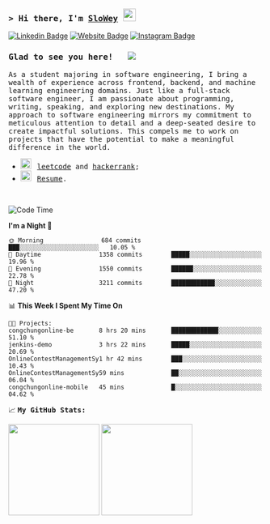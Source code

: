 ### <samp>&gt; Hi there, I'm <a href="https://www.slowey.works/" target="_blank">SloWey</a> <img src="https://media.giphy.com/media/hvRJCLFzcasrR4ia7z/giphy.gif" width="25"> </samp>

[![Linkedin Badge](https://img.shields.io/badge/-LinkedIn-0e76a8?style=flat-square&logo=Linkedin&logoColor=white)](https://linkedin.com/in/sloweyne)
[![Website Badge](https://img.shields.io/badge/Website-3b5998?style=flat-square&logo=google-chrome&logoColor=white)](https://slowey.works)
[![Instagram Badge](https://img.shields.io/badge/-Instagram-e4405f?style=flat-square&logo=Instagram&logoColor=white)](https://instagram.com/slowey.psd/)

### <samp>Glad to see you here! &nbsp; ![](https://komarev.com/ghpvc/?username=sloweyyy&style=flat-square&base=2000)

<samp> As a student majoring in software engineering, I bring a wealth of experience across frontend, backend, and machine learning engineering domains. Just like a full-stack software engineer, I am passionate about programming, writing, speaking, and exploring new destinations. My approach to software engineering mirrors my commitment to meticulous attention to detail and a deep-seated desire to create impactful solutions. This compels me to work on projects that have the potential to make a meaningful difference in the world.


-   <img src="https://github.com/Gapur/Gapur/blob/main/assets/lightning.gif?raw=true" width="21" />&nbsp;&nbsp; <samp>[leetcode](https://leetcode.com/slowey/) and [hackerrank](https://www.hackerrank.com/profile/slowey);
-   <img src="https://github.com/Gapur/Gapur/blob/main/assets/doc.gif?raw=true" width="21" />&nbsp;&nbsp; <samp>[Resume](https://docs.google.com/uc?export=download&id=1GwGAdVoL07p453oUvZU4YLiCwvMPI0rO).

</br>

<!--START_SECTION:waka-->
![Code Time](http://img.shields.io/badge/Code%20Time-119%20hrs%2014%20mins-blue)

**I'm a Night 🦉** 

```text
🌞 Morning                684 commits         ███░░░░░░░░░░░░░░░░░░░░░░   10.05 % 
🌆 Daytime                1358 commits        █████░░░░░░░░░░░░░░░░░░░░   19.96 % 
🌃 Evening                1550 commits        ██████░░░░░░░░░░░░░░░░░░░   22.78 % 
🌙 Night                  3211 commits        ████████████░░░░░░░░░░░░░   47.20 % 
```


📊 **This Week I Spent My Time On** 

```text
🐱‍💻 Projects: 
congchungonline-be       8 hrs 20 mins       █████████████░░░░░░░░░░░░   51.10 % 
jenkins-demo             3 hrs 22 mins       █████░░░░░░░░░░░░░░░░░░░░   20.69 % 
OnlineContestManagementSy1 hr 42 mins        ███░░░░░░░░░░░░░░░░░░░░░░   10.43 % 
OnlineContestManagementSy59 mins             ██░░░░░░░░░░░░░░░░░░░░░░░   06.04 % 
congchungonline-mobile   45 mins             █░░░░░░░░░░░░░░░░░░░░░░░░   04.62 % 
```


<!--END_SECTION:waka-->

📈 **<samp>My GitHub Stats:**

<p>
  <img height="180em" src="https://github-readme-stats.vercel.app/api?username=sloweyyy&show_icons=true&hide_border=true&&count_private=true&include_all_commits=true&theme=transparent&include_orgs=true" />
  <img height="180em" src="https://github-readme-stats.vercel.app/api/top-langs/?username=sloweyyy&show_icons=true&hide_border=true&layout=compact&langs_count=10&theme=transparent&include_orgs=true"/>
</p>

<!--START_SECTION:SHOW_OS-->
<!--END_SECTION:SHOW_OS-->

